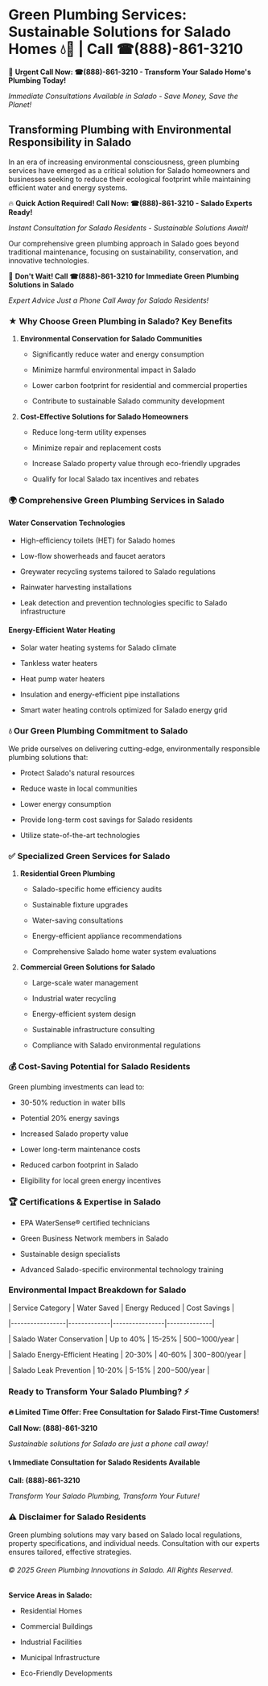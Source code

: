 # Green Plumbing Services: Sustainable Solutions for Salado Homes 💧🌿 | Call ☎(888)-861-3210

🚨 **Urgent Call Now: ☎(888)-861-3210 - Transform Your Salado Home's Plumbing Today!**
*Immediate Consultations Available in Salado - Save Money, Save the Planet!*

## Transforming Plumbing with Environmental Responsibility in Salado

In an era of increasing environmental consciousness, green plumbing services have emerged as a critical solution for Salado homeowners and businesses seeking to reduce their ecological footprint while maintaining efficient water and energy systems. 

🔥 **Quick Action Required! Call Now: ☎(888)-861-3210 - Salado Experts Ready!**
*Instant Consultation for Salado Residents - Sustainable Solutions Await!*

Our comprehensive green plumbing approach in Salado goes beyond traditional maintenance, focusing on sustainability, conservation, and innovative technologies.

🚨 **Don't Wait! Call ☎(888)-861-3210 for Immediate Green Plumbing Solutions in Salado**
*Expert Advice Just a Phone Call Away for Salado Residents!*

### ★ Why Choose Green Plumbing in Salado? Key Benefits

1. **Environmental Conservation for Salado Communities** 
   - Significantly reduce water and energy consumption
   - Minimize harmful environmental impact in Salado
   - Lower carbon footprint for residential and commercial properties
   - Contribute to sustainable Salado community development

2. **Cost-Effective Solutions for Salado Homeowners** 
   - Reduce long-term utility expenses
   - Minimize repair and replacement costs
   - Increase Salado property value through eco-friendly upgrades
   - Qualify for local Salado tax incentives and rebates

### 🌍 Comprehensive Green Plumbing Services in Salado

#### Water Conservation Technologies
- High-efficiency toilets (HET) for Salado homes
- Low-flow showerheads and faucet aerators
- Greywater recycling systems tailored to Salado regulations
- Rainwater harvesting installations
- Leak detection and prevention technologies specific to Salado infrastructure

#### Energy-Efficient Water Heating
- Solar water heating systems for Salado climate
- Tankless water heaters
- Heat pump water heaters
- Insulation and energy-efficient pipe installations
- Smart water heating controls optimized for Salado energy grid

### 💧 Our Green Plumbing Commitment to Salado

We pride ourselves on delivering cutting-edge, environmentally responsible plumbing solutions that:
- Protect Salado's natural resources
- Reduce waste in local communities
- Lower energy consumption
- Provide long-term cost savings for Salado residents
- Utilize state-of-the-art technologies

### ✅ Specialized Green Services for Salado

1. **Residential Green Plumbing**
   - Salado-specific home efficiency audits
   - Sustainable fixture upgrades
   - Water-saving consultations
   - Energy-efficient appliance recommendations
   - Comprehensive Salado home water system evaluations

2. **Commercial Green Solutions for Salado**
   - Large-scale water management
   - Industrial water recycling
   - Energy-efficient system design
   - Sustainable infrastructure consulting
   - Compliance with Salado environmental regulations

### 💰 Cost-Saving Potential for Salado Residents

Green plumbing investments can lead to:
- 30-50% reduction in water bills
- Potential 20% energy savings
- Increased Salado property value
- Lower long-term maintenance costs
- Reduced carbon footprint in Salado
- Eligibility for local green energy incentives

### 🏆 Certifications & Expertise in Salado

- EPA WaterSense® certified technicians
- Green Business Network members in Salado
- Sustainable design specialists
- Advanced Salado-specific environmental technology training

### Environmental Impact Breakdown for Salado

| Service Category | Water Saved | Energy Reduced | Cost Savings |
|-----------------|-------------|----------------|--------------|
| Salado Water Conservation | Up to 40% | 15-25% | $500-$1000/year |
| Salado Energy-Efficient Heating | 20-30% | 40-60% | $300-$800/year |
| Salado Leak Prevention | 10-20% | 5-15% | $200-$500/year |

### Ready to Transform Your Salado Plumbing? ⚡

**🔥 Limited Time Offer: Free Consultation for Salado First-Time Customers!**

**Call Now: (888)-861-3210**
*Sustainable solutions for Salado are just a phone call away!*

#### 📞 Immediate Consultation for Salado Residents Available

**Call: (888)-861-3210**
*Transform Your Salado Plumbing, Transform Your Future!*

### ⚠️ Disclaimer for Salado Residents

Green plumbing solutions may vary based on Salado local regulations, property specifications, and individual needs. Consultation with our experts ensures tailored, effective strategies.

###### © 2025 Green Plumbing Innovations in Salado. All Rights Reserved.

**Service Areas in Salado:** 
- Residential Homes
- Commercial Buildings
- Industrial Facilities
- Municipal Infrastructure
- Eco-Friendly Developments